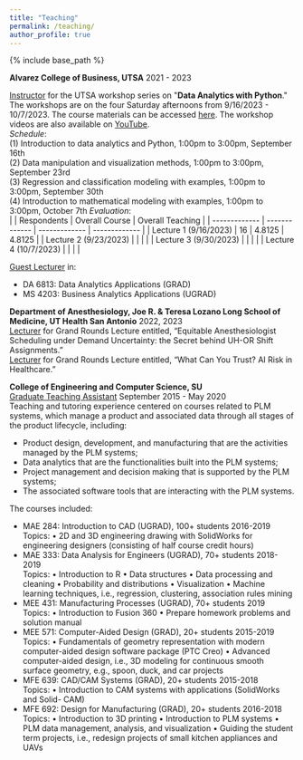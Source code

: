 ```yaml
---
title: "Teaching"
permalink: /teaching/
author_profile: true
---
```



{% include base_path %}





**Alvarez College of Business, UTSA** 2021 - 2023




<ins>Instructor</ins> for the UTSA workshop series on "**Data Analytics with Python**." 
The workshops are on the four Saturday afternoons from 9/16/2023 - 10/7/2023.
The course materials can be accessed <a href="https://drive.google.com/drive/folders/12eP55Jn_vKMDF2kcyEPCrGAgc0rREKXn">here</a>.
The workshop videos are also available on 
<a href="https://youtube.com/playlist?list=PLwULGI0TbkccvUbA7zRMJlSER76X5O6aE&si=vfJw56FfLjB5Io_U">YouTube</a>.\
*Schedule*:\
(1) Introduction to data analytics and Python, 1:00pm to 3:00pm, September 16th\
(2) Data manipulation and visualization methods, 1:00pm to 3:00pm, September 23rd\
(3) Regression and classification modeling with examples, 1:00pm to 3:00pm, September 30th\
(4) Introduction to mathematical modeling with examples, 1:00pm to 3:00pm, October 7th
*Evaluation*:\
|               | Respondents | Overall Course | Overall Teaching |
| ------------- | ------------- | ------------- | ------------- |
| Lecture 1 (9/16/2023)   | 16  | 4.8125 | 4.8125 |
| Lecture 2 (9/23/2023)   |   | | |
| Lecture 3 (9/30/2023)   |   | | |
| Lecture 4 (10/7/2023)   |   | | |

<ins>Guest Lecturer</ins> in:
- DA 6813: Data Analytics Applications (GRAD)
- MS 4203: Business Analytics Applications (UGRAD)

**Department of Anesthesiology, Joe R. & Teresa Lozano Long School of Medicine, UT Health San Antonio** 2022, 2023\
<ins>Lecturer</ins> for Grand Rounds Lecture entitled, “Equitable Anesthesiologist 
Scheduling under Demand Uncertainty: the Secret behind UH-OR Shift Assignments.”\
<ins>Lecturer</ins> for Grand Rounds Lecture entitled, “What Can You Trust? AI Risk in Healthcare.”

**College of Engineering and Computer Science, SU**\
<ins>Graduate Teaching Assistant</ins> September 2015 - May 2020\
Teaching and tutoring experience centered on courses related to PLM systems, which
manage a product and associated data through all stages of the product lifecycle,
including:
- Product design, development, and manufacturing that are the activities managed
by the PLM systems;
- Data analytics that are the functionalities built into the PLM systems;
- Project management and decision making that is supported by the PLM systems;
- The associated software tools that are interacting with the PLM systems.

The courses included:
- MAE 284: Introduction to CAD (UGRAD), 100+ students 2016-2019\
Topics: • 2D and 3D engineering drawing with SolidWorks for engineering designers
(consisting of half course credit hours)
- MAE 333: Data Analysis for Engineers (UGRAD), 70+ students 2018-2019\
Topics: • Introduction to R • Data structures • Data processing and cleaning • Probability
and distributions • Visualization • Machine learning techniques, i.e., regression,
clustering, association rules mining
- MEE 431: Manufacturing Processes (UGRAD), 70+ students 2019\
Topics: • Introduction to Fusion 360 • Prepare homework problems and solution manual
- MEE 571: Computer-Aided Design (GRAD), 20+ students 2015-2019\
Topics: • Fundamentals of geometry representation with modern computer-aided design
software package (PTC Creo) • Advanced computer-aided design, i.e., 3D modeling
for continuous smooth surface geometry, e.g., spoon, duck, and car projects
- MFE 639: CAD/CAM Systems (GRAD), 20+ students 2015-2018\
Topics: • Introduction to CAM systems with applications (SolidWorks and Solid-
CAM)
- MFE 692: Design for Manufacturing (GRAD), 20+ students 2016-2018\
Topics: • Introduction to 3D printing • Introduction to PLM systems • PLM data
management, analysis, and visualization • Guiding the student term projects, i.e.,
redesign projects of small kitchen appliances and UAVs